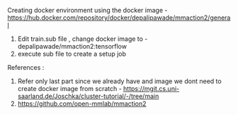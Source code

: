 Creating docker environment using the docker image - https://hub.docker.com/repository/docker/depalipawade/mmaction2/general
1. Edit train.sub file , change docker image to - depalipawade/mmaction2:tensorflow
2. execute sub file to create a setup job

References :
1. Refer only last part since we already have and image we dont need to create docker image from scratch - https://mgit.cs.uni-saarland.de/Joschka/cluster-tutorial/-/tree/main
2. https://github.com/open-mmlab/mmaction2
